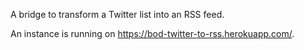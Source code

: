 A bridge to transform a Twitter list into an RSS feed.

An instance is running on https://bod-twitter-to-rss.herokuapp.com/.
